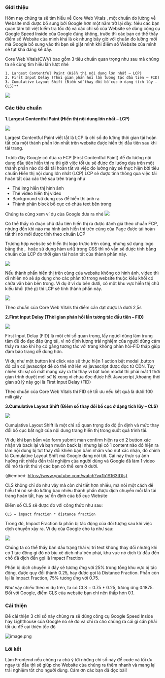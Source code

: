 ### Giới thiệu
Hôm nay chúng ta sẽ tìm hiểu về Core Web Vitals , một chuẩn do lường về Website mới được bổ sung bởi Google hơn một năm trở lại đây. Nếu các bạn quan tâm tới việt kiểm tra tốc độ và các chỉ số của Website sẽ dùng công cụ Google Speed Inside của Google đúng không, trước thì các bạn có thể thấy điểm số Website của mình khá là ok nhưng bây giờ với chuẩn đo lường mới mà Google bổ sung vào thì bạn sẽ giật mình khi điểm số Website của mình sẽ tụt khá đáng kể đấy.

 Core Web Vitals(CWV) bao gồm 3 tiêu chuẩn quan trọng như sau mà chúng ta sẽ cùng tìm hiểu lần lượt nhé
 ```
1. Largest Contentful Paint (Hiển thị nội dung lớn nhất – LCP)
2. First Input Delay (Thời gian phản hồi lần tương tác đầu tiên – FID)
3. Cumulative Layout Shift (Điểm số thay đổi bố cục ở dạng tích lũy – CLS)**
```

![](https://images.viblo.asia/aaa2b202-a8db-4d4a-80b3-b92cae9f6ce0.png)


###  Các tiêu chuẩn
**1.Largest Contentful Paint (Hiển thị nội dung lớn nhất – LCP)**

![](https://images.viblo.asia/6d123793-4aed-4140-bc6c-6eb6f25cecd7.png)


Largest Contentful Paint viết tắt là LCP là chỉ số đo lường thời gian tải hoàn tất của một thành phần lớn nhất trên website được hiển thị đầu tiên sau khi tải trang.

Trước đây Google có đưa ra FCP (First  Contentful Paint) để đo lường nội dung đầu tiên hiển thị ra thì giờ việc tối ưu sẽ được đo lường dựa trên một thành phần nào đó đã tải hoàn tất và việc đo lường này sẽ thực hiện bởi tiêu chuẩn Hiển thị nội dung lớn nhất (LCP)
LCP sẽ được tính thông qua việc tải hoàn tất của các thẻ sau trên trang như 
* Thẻ img hiển thị hình ảnh
* Thẻ video hiển thị video
* Background sử dụng css để hiển thị ảnh ra
* Thành phân block bố cục có chứa text bên trong

Chúng ta cùng xem ví dụ của Google đưa ra nhé
![](https://images.viblo.asia/9a50f81a-4aae-4fe0-8e21-e2c7b3bcc5e0.png)

Có thể thấy rõ đoạn chữ đầu tiên hiển thị ra được đánh giá theo chuẩn FCP, nhưng đến khi nào mà hình ảnh hiển thị trên cùng của Page được tải hoàn tất thì nó mới được tính theo chuẩn LCP

Trường hợp website sẽ hiển thị logo trước trên cùng, nhưng sử dụng logo bằng thẻ <img>, <image> hoặc sử dụng hàm url() trong CSS thì nó vẫn sẽ được tính bằng chuẩn của LCP đo thời gian tải hoàn tất của thành phần này.

![](https://images.viblo.asia/e3a454ba-0144-4bf5-b74a-0d3118b7484e.png)

Nếu thành phần hiển thị trên cùng của website không có hình ảnh, video thì dĩ nhiên nó sẽ áp dụng cho các phần tử trong website thuộc kiểu khối có chứa văn bản bên trong. Ví dụ ở ví dụ bên dưới, có một khu vực hiển thị chữ kiểu khối (thẻ p) thì LCP sẽ tính thành phần này.
    
  ![](https://images.viblo.asia/48e20ea1-861d-4ae2-8710-191b2e2e1263.png)

Theo chuẩn của Core Web Vitals thì điểm cần đạt được là dưới 2,5s
    
**2.First Input Delay (Thời gian phản hồi lần tương tác đầu tiên – FID)**
    
![](https://images.viblo.asia/840db267-80f2-439f-a5e3-14bf69fbf8ed.png)

First Input Delay (FID) là một chỉ số quan trọng, lấy người dùng làm trung tâm để đo đạc đáp ứng tải, vì nó định lượng trải nghiệm của người dùng cảm thấy ra sao khi họ cố gắng tương tác với trang không phản hồi-FID thấp giúp đảm bảo trang dễ dùng hơn.

Ví dụ như một button khi click vào sẽ thực hiện 1 action bật modal ,button đó cần có javascript để có thể mở lên và javascript được đọc từ CDN. Tuy nhiên khi sự cố mất mạng xảy ra thì thay vì bật luôn modal thì phải mất 1 thời gian trình duyệt mới sử lý xong vì chưa đọc được hết Javascript ,khoảng thời gian sử lý này gọi là First Input Delay (FID)

Theo chuẩn của Core Web Vitals thì FID sẽ tối ưu nếu kết quả là dưới 100 mili giây

**3.Cumulative Layout Shift (Điểm số thay đổi bố cục ở dạng tích lũy – CLS)**

 ![](https://images.viblo.asia/81d2f39e-52de-4141-8ca3-29ef90c39d21.png)

Cumulative Layout Shift là một chỉ số quan trọng đo độ ổn định và mức thay đổi bố cục bất ngờ của nội dung trang hiển thị trong suốt quá trình tải.

Ví dụ khi bạn bấm vào form submit màn confirm hiện ra có 2 button xác nhận và back lại và bạn muốn back lại nhưng lại có 1 content nào đó hiện ra làm nội dung bị tụt thay đổi khiến bạn bấm nhầm vào nút xác nhận, đó chính là Cumulative Layout Shift mà Google đang nói tới. Cái này thực sự ảnh hưởng rất nhiều đến trải nghiệm của người dùng và Google đã làm 1 video để mô tả rất thú vị các bạn có thể xem ở dưới.

{@embed: https://www.youtube.com/watch?v=1b1S163tDIs}

CLS không chỉ đo như vậy mà còn chi tiết hơn nhiều, mà nói một cách dễ hiểu thì nó sẽ đo lường bao nhiêu thành phần được dịch chuyển mỗi lần tải trang hoàn tất, hay sự ổn định của bố cục Website

Điểm số CLS sẽ được đo với công thức như sau:
```
CLS = impact fraction * distance fraction
```
Trong đó, Impact Fraction là phần bị tác động của đối tượng sau khi việc dịch chuyển xảy ra. Ví dụ của Google cho ta như sau:

![](https://images.viblo.asia/88228c50-daa3-4857-ad2e-e113cd05f60b.png)

Chúng ta có thể thấy ban đầu trạng thái vị trí text không thay đổi nhưng khi có 1 tác động gì đó nó bịu xê dịch như bên phải, khu vực nó dịch từ đầu đến chỗ đã dịch đến gọi là Impact Fraction

Phần bị dịch chuyển ở đây sẽ tương ứng với 25% trong tổng khu vực bị tác động, được quy đổi thành 0.25, hay được gọi là Distance Fraction. Phần còn lại là Impact Fraction, 75% tương ứng với 0.75.

Như vậy chiếu theo ví dụ trên, ta có CLS = 0.75 * 0.25, tương ứng 0.1875. Đối với Google, điểm CLS của website bạn chỉ nên thấp hơn 0.1.

### Cải thiện
Để cải thiện 3 chỉ số này chúng ra sẽ dùng công cụ Google Speed Inside hay Lighthouse của Google nó sẽ đo và chỉ ra cho chúng ra cái gì cần phải tối ưu để cải thiện tốc độ 
    
 ![image.png](https://images.viblo.asia/e6a19e86-fcc2-434f-a131-0ec1e516a0f9.png)

### Lời kết
Làm Frontend nếu chúng ra chú ý tới những chỉ số này để code và tối ưu ngay từ đầu thì sẽ giúp cho Website của chúng ra thêm nhanh và mang lại trải nghiệm tốt cho người dùng. Cảm ơn các bạn đã đọc bài!